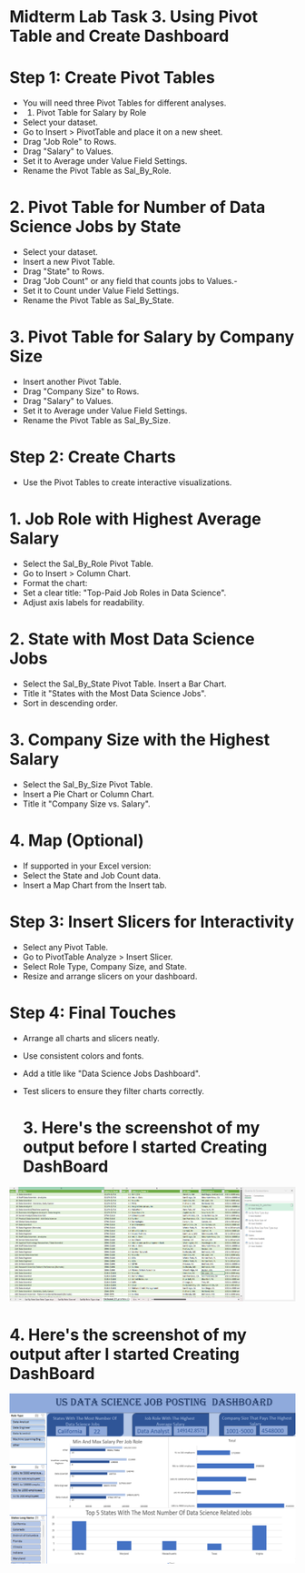 # Midterm Lab Task 3. Using Pivot Table and Create Dashboard

# Step 1: Create Pivot Tables
- You will need three Pivot Tables for different analyses.
- 1. Pivot Table for Salary by Role
- Select your dataset.
- Go to Insert > PivotTable and place it on a new sheet.
- Drag "Job Role" to Rows.
- Drag "Salary" to Values.
- Set it to Average under Value Field Settings.
- Rename the Pivot Table as Sal_By_Role.
# 2. Pivot Table for Number of Data Science Jobs by State
- Select your dataset.
- Insert a new Pivot Table.
- Drag "State" to Rows.
- Drag "Job Count" or any field that counts jobs to Values.-
- Set it to Count under Value Field Settings.
- Rename the Pivot Table as Sal_By_State.
# 3. Pivot Table for Salary by Company Size
- Insert another Pivot Table.
- Drag "Company Size" to Rows.
- Drag "Salary" to Values.
- Set it to Average under Value Field Settings.
- Rename the Pivot Table as Sal_By_Size.
# Step 2: Create Charts
- Use the Pivot Tables to create interactive visualizations.
# 1. Job Role with Highest Average Salary
- Select the Sal_By_Role Pivot Table.
- Go to Insert > Column Chart.
- Format the chart:
- Set a clear title: "Top-Paid Job Roles in Data Science".
- Adjust axis labels for readability.
# 2. State with Most Data Science Jobs
- Select the Sal_By_State Pivot Table.
Insert a Bar Chart.
- Title it "States with the Most Data Science Jobs".
- Sort in descending order.
# 3. Company Size with the Highest Salary
- Select the Sal_By_Size Pivot Table.
- Insert a Pie Chart or Column Chart.
- Title it "Company Size vs. Salary".
# 4. Map (Optional)
- If supported in your Excel version:
- Select the State and Job Count data.
- Insert a Map Chart from the Insert tab.
# Step 3: Insert Slicers for Interactivity
- Select any Pivot Table.
- Go to PivotTable Analyze > Insert Slicer.
- Select Role Type, Company Size, and State.
- Resize and arrange slicers on your dashboard.
# Step 4: Final Touches
- Arrange all charts and slicers neatly.
- Use consistent colors and fonts.
- Add a title like "Data Science Jobs Dashboard".
- Test slicers to ensure they filter charts correctly.

  # 3. Here's the screenshot of my output before I started Creating DashBoard 
![screenshot](images/AY.png)

# 4. Here's the screenshot of my output after I started Creating DashBoard
![screenshot](images/PT.png)
